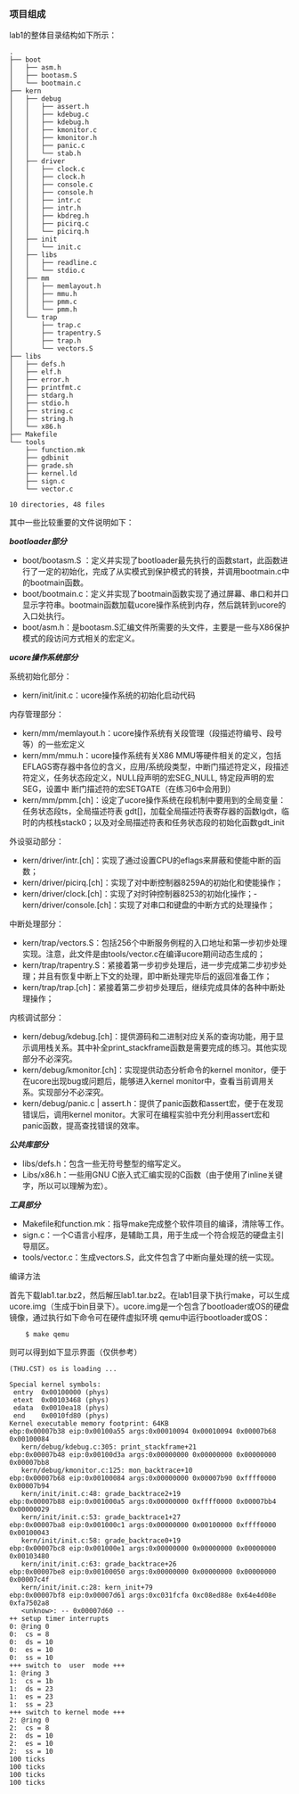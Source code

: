### 项目组成

lab1的整体目录结构如下所示：

```
.
├── boot
│   ├── asm.h
│   ├── bootasm.S
│   └── bootmain.c
├── kern
│   ├── debug
│   │   ├── assert.h
│   │   ├── kdebug.c
│   │   ├── kdebug.h
│   │   ├── kmonitor.c
│   │   ├── kmonitor.h
│   │   ├── panic.c
│   │   └── stab.h
│   ├── driver
│   │   ├── clock.c
│   │   ├── clock.h
│   │   ├── console.c
│   │   ├── console.h
│   │   ├── intr.c
│   │   ├── intr.h
│   │   ├── kbdreg.h
│   │   ├── picirq.c
│   │   └── picirq.h
│   ├── init
│   │   └── init.c
│   ├── libs
│   │   ├── readline.c
│   │   └── stdio.c
│   ├── mm
│   │   ├── memlayout.h
│   │   ├── mmu.h
│   │   ├── pmm.c
│   │   └── pmm.h
│   └── trap
│       ├── trap.c
│       ├── trapentry.S
│       ├── trap.h
│       └── vectors.S
├── libs
│   ├── defs.h
│   ├── elf.h
│   ├── error.h
│   ├── printfmt.c
│   ├── stdarg.h
│   ├── stdio.h
│   ├── string.c
│   ├── string.h
│   └── x86.h
├── Makefile
└── tools
    ├── function.mk
    ├── gdbinit
    ├── grade.sh
    ├── kernel.ld
    ├── sign.c
    └── vector.c

10 directories, 48 files
```
 
其中一些比较重要的文件说明如下：

***bootloader部分***
- boot/bootasm.S ：定义并实现了bootloader最先执行的函数start，此函数进行了一定的初始化，完成了从实模式到保护模式的转换，并调用bootmain.c中的bootmain函数。
- boot/bootmain.c：定义并实现了bootmain函数实现了通过屏幕、串口和并口显示字符串。bootmain函数加载ucore操作系统到内存，然后跳转到ucore的入口处执行。
- boot/asm.h：是bootasm.S汇编文件所需要的头文件，主要是一些与X86保护模式的段访问方式相关的宏定义。

***ucore操作系统部分***

系统初始化部分：

- kern/init/init.c：ucore操作系统的初始化启动代码

内存管理部分：
- kern/mm/memlayout.h：ucore操作系统有关段管理（段描述符编号、段号等）的一些宏定义
- kern/mm/mmu.h：ucore操作系统有关X86 MMU等硬件相关的定义，包括EFLAGS寄存器中各位的含义，应用/系统段类型，中断门描述符定义，段描述符定义，任务状态段定义，NULL段声明的宏SEG_NULL, 特定段声明的宏SEG，设置中
断门描述符的宏SETGATE（在练习6中会用到）
- kern/mm/pmm.[ch]：设定了ucore操作系统在段机制中要用到的全局变量：任务状态段ts，全局描述符表 gdt[]，加载全局描述符表寄存器的函数lgdt，临时的内核栈stack0；以及对全局描述符表和任务状态段的初始化函数gdt_init

外设驱动部分：

- kern/driver/intr.[ch]：实现了通过设置CPU的eflags来屏蔽和使能中断的函数；
- kern/driver/picirq.[ch]：实现了对中断控制器8259A的初始化和使能操作；
- kern/driver/clock.[ch]：实现了对时钟控制器8253的初始化操作；- kern/driver/console.[ch]：实现了对串口和键盘的中断方式的处理操作；

中断处理部分：

- kern/trap/vectors.S：包括256个中断服务例程的入口地址和第一步初步处理实现。注意，此文件是由tools/vector.c在编译ucore期间动态生成的；
- kern/trap/trapentry.S：紧接着第一步初步处理后，进一步完成第二步初步处理；并且有恢复中断上下文的处理，即中断处理完毕后的返回准备工作；
- kern/trap/trap.[ch]：紧接着第二步初步处理后，继续完成具体的各种中断处理操作；

内核调试部分：

- kern/debug/kdebug.[ch]：提供源码和二进制对应关系的查询功能，用于显示调用栈关系。其中补全print_stackframe函数是需要完成的练习。其他实现部分不必深究。
- kern/debug/kmonitor.[ch]：实现提供动态分析命令的kernel monitor，便于在ucore出现bug或问题后，能够进入kernel monitor中，查看当前调用关系。实现部分不必深究。
- kern/debug/panic.c | assert.h：提供了panic函数和assert宏，便于在发现错误后，调用kernel monitor。大家可在编程实验中充分利用assert宏和panic函数，提高查找错误的效率。

***公共库部分***
- libs/defs.h：包含一些无符号整型的缩写定义。
- Libs/x86.h：一些用GNU C嵌入式汇编实现的C函数（由于使用了inline关键字，所以可以理解为宏）。

***工具部分***
- Makefile和function.mk：指导make完成整个软件项目的编译，清除等工作。
- sign.c：一个C语言小程序，是辅助工具，用于生成一个符合规范的硬盘主引导扇区。
- tools/vector.c：生成vectors.S，此文件包含了中断向量处理的统一实现。
 
编译方法

首先下载lab1.tar.bz2，然后解压lab1.tar.bz2。在lab1目录下执行make，可以生成ucore.img（生成于bin目录下）。ucore.img是一个包含了bootloader或OS的硬盘镜像，通过执行如下命令可在硬件虚拟环境 qemu中运行bootloader或OS：
```
	$ make qemu
```
   
 则可以得到如下显示界面（仅供参考）
 ```
 (THU.CST) os is loading ...

Special kernel symbols:
  entry  0x00100000 (phys)
  etext  0x00103468 (phys)
  edata  0x0010ea18 (phys)
  end    0x0010fd80 (phys)
Kernel executable memory footprint: 64KB
ebp:0x00007b38 eip:0x00100a55 args:0x00010094 0x00010094 0x00007b68 0x00100084 
    kern/debug/kdebug.c:305: print_stackframe+21
ebp:0x00007b48 eip:0x00100d3a args:0x00000000 0x00000000 0x00000000 0x00007bb8 
    kern/debug/kmonitor.c:125: mon_backtrace+10
ebp:0x00007b68 eip:0x00100084 args:0x00000000 0x00007b90 0xffff0000 0x00007b94 
    kern/init/init.c:48: grade_backtrace2+19
ebp:0x00007b88 eip:0x001000a5 args:0x00000000 0xffff0000 0x00007bb4 0x00000029 
    kern/init/init.c:53: grade_backtrace1+27
ebp:0x00007ba8 eip:0x001000c1 args:0x00000000 0x00100000 0xffff0000 0x00100043 
    kern/init/init.c:58: grade_backtrace0+19
ebp:0x00007bc8 eip:0x001000e1 args:0x00000000 0x00000000 0x00000000 0x00103480 
    kern/init/init.c:63: grade_backtrace+26
ebp:0x00007be8 eip:0x00100050 args:0x00000000 0x00000000 0x00000000 0x00007c4f 
    kern/init/init.c:28: kern_init+79
ebp:0x00007bf8 eip:0x00007d61 args:0xc031fcfa 0xc08ed88e 0x64e4d08e 0xfa7502a8 
    <unknow>: -- 0x00007d60 --
++ setup timer interrupts
0: @ring 0
0:  cs = 8
0:  ds = 10
0:  es = 10
0:  ss = 10
+++ switch to  user  mode +++
1: @ring 3
1:  cs = 1b
1:  ds = 23
1:  es = 23
1:  ss = 23
+++ switch to kernel mode +++
2: @ring 0
2:  cs = 8
2:  ds = 10
2:  es = 10
2:  ss = 10
100 ticks
100 ticks
100 ticks
100 ticks
 ```   

